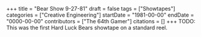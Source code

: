 +++
title = "Bear Show 9-27-81"
draft = false
tags = ["Showtapes"]
categories = ["Creative Engineering"]
startDate = "1981-00-00"
endDate = "0000-00-00"
contributors = ["The 64th Gamer"]
citations = []
+++
TODO:
This was the first Hard Luck Bears showtape on a standard reel.
